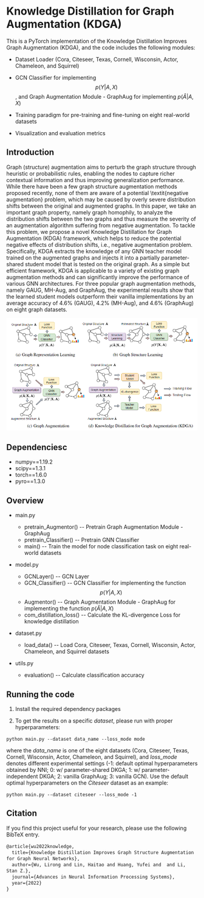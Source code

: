 # Knowledge Distillation for Graph Augmentation (KDGA)

This is a PyTorch implementation of the Knowledge Distillation Improves Graph Augmentation (KDGA), and the code includes the following modules:

* Dataset Loader (Cora, Citeseer, Texas, Cornell, Wisconsin, Actor, Chameleon, and Squirrel)

* GCN Classifier for implementing $$p(Y|A,X)$$, and Graph Augmentation Module - GraphAug for implementing $p(\widehat{A}|A,X)$

* Training paradigm for pre-training and fine-tuning on eight real-world datasets

* Visualization and evaluation metrics 

  

## Introduction

Graph (structure) augmentation aims to perturb the graph structure through heuristic or probabilistic rules, enabling the nodes to capture richer contextual information and thus improving generalization performance. While there have been a few graph structure augmentation methods proposed recently, none of them are aware of a potential \textit{negative augmentation} problem, which may be caused by overly severe distribution shifts between the original and augmented graphs. In this paper, we take an important graph property, namely graph homophily, to analyze the distribution shifts between the two graphs and thus measure the severity of an augmentation algorithm suffering from negative augmentation. To tackle this problem, we propose a novel Knowledge Distillation for Graph Augmentation (KDGA) framework, which helps to reduce the potential negative effects of distribution shifts, i.e., negative augmentation problem. Specifically, KDGA extracts the knowledge of any GNN teacher model trained on the augmented graphs and injects it into a partially parameter-shared student model that is tested on the original graph. As a simple but efficient framework, KDGA is applicable to a variety of existing graph augmentation methods and can significantly improve the performance of various GNN architectures. For three popular graph augmentation methods, namely GAUG, MH-Aug, and GraphAug, the experimental results show that the learned student models outperform their vanilla implementations by an average accuracy of 4.6% (GAUG), 4.2% (MH-Aug), and 4.6% (GraphAug) on eight graph datasets.

![](figure/framework.png)




## Dependenciesc

* numpy==1.19.2
* scipy==1.3.1
* torch==1.6.0
* pyro==1.3.0



## Overview

* main.py  
  * pretrain_Augmentor() -- Pretrain Graph Augmentation Module - GraphAug
  * pretrain_Classifier() -- Pretrain GNN Classifier
  * main() -- Train the model for node classification task on eight real-world datasets
* model.py  
  
  * GCNLayer() -- GCN Layer
  * GCN_Classifier() -- GCN Classifier for implementing the function $$p(Y|A,X)$$
  * Augmentor() -- Graph Augmentation Module - GraphAug for implementing the function $p(\widehat{A}|A,X)$
  * com_distillation_loss() -- Calculate the KL-divergence Loss for knowledge distillation
* dataset.py  

  * load_data() -- Load Cora, Citeseer, Texas, Cornell, Wisconsin, Actor, Chameleon, and Squirrel datasets
* utils.py  
  * evaluation() -- Calculate classification accuracy




## Running the code

1. Install the required dependency packages

3. To get the results on a specific *dataset*, please run with proper hyperparameters:

  ```
python main.py --dataset data_name --loss_mode mode
  ```

where the *data_name* is one of the eight datasets (Cora, Citeseer, Texas, Cornell, Wisconsin, Actor, Chameleon, and Squirrel), and *loss_mode* denotes different experimental settings (-1: default optimal hyperparameters obtained by NNI; 0: w/ parameter-shared DKGA; 1: w/ parameter-independent DKGA; 2: vanilla GraphAug; 3: vanilla GCN). Use the default optimal hyperparameters on the *Citeseer* dataset as an example: 

```
python main.py --dataset citeseer --loss_mode -1
```




## Citation

If you find this project useful for your research, please use the following BibTeX entry.

```
@article{wu2022knowledge,
  title={Knowledge Distillation Improves Graph Structure Augmentation for Graph Neural Networks},
  author={Wu, Lirong and Lin, Haitao and Huang, Yufei and  and Li, Stan Z.},
  journal={Advances in Neural Information Processing Systems},
  year={2022}
}
```